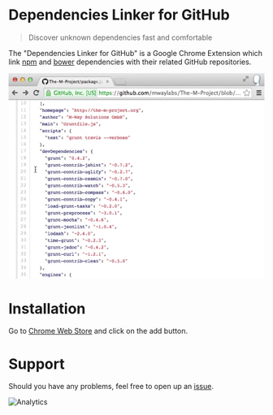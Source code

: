 # Dependencies Linker for GitHub

> Discover unknown dependencies fast and comfortable

The "Dependencies Linker for GitHub" is a Google Chrome Extension which link [npm](http://npmjs.org) and [bower](http://bower.io) dependencies with their related GitHub repositories.

![a](showcase.gif)

# Installation

Go to [Chrome Web Store](https://chrome.google.com/webstore/detail/dependencies-linker-for-g/jlmafbaeoofdegohdhinkhilhclaklkp) and click on the add button.

# Support
Should you have any problems, feel free to open up an [issue](https://github.com/stefanbuck/github-linker/issues).


![Analytics](https://ga-beacon.appspot.com/UA-40473036-5/github-linker/readme?pixel)
